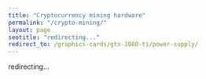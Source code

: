 ```yaml
---
title: "Cryptocurrency mining hardware" 
permalink: "/crypto-mining/"
layout: page
seotitle: "redirecting..." 
redirect_to: /graphics-cards/gtx-1080-ti/power-supply/
---
```


redirecting... 